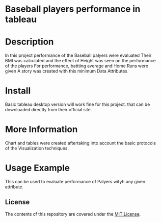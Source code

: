 # Baseball players performance in tableau
# Description

In this project performance of the Baseball palyers were evaluated
Their BMI was calculated and the effect of Height was seen on the performance of the players
For performance, battting average and Home Runs were given
A story was created with this minimum Data Attributes.

# Install
Basic tableau desktop version will work fine for this project.
that can be downloaded directly from their official site.

# More Information
Chart and tables were created aftertaking into account the basic protocols of the Visualization techniques.

# Usage Example
This can be used to evaluate performance of Palyers wityh any given attribute.

## License

The contents of this repository are covered under the [MIT License](LICENSE).
